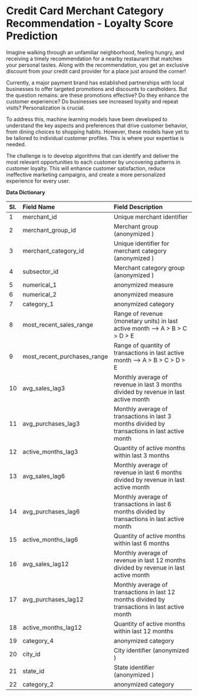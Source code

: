 # Credit Card Merchant Category Recommendation - Loyalty Score Prediction
Imagine walking through an unfamiliar neighborhood, feeling hungry, and receiving a timely recommendation for a nearby restaurant that matches your personal tastes. Along with the recommendation, you get an exclusive discount from your credit card provider for a place just around the corner!

Currently, a major payment brand has established partnerships with local businesses to offer targeted promotions and discounts to cardholders. But the question remains: are these promotions effective? Do they enhance the customer experience? Do businesses see increased loyalty and repeat visits? Personalization is crucial.

To address this, machine learning models have been developed to understand the key aspects and preferences that drive customer behavior, from dining choices to shopping habits. However, these models have yet to be tailored to individual customer profiles. This is where your expertise is needed.

The challenge is to develop algorithms that can identify and deliver the most relevant opportunities to each customer by uncovering patterns in customer loyalty. This will enhance customer satisfaction, reduce ineffective marketing campaigns, and create a more personalized experience for every user.


**Data Dictionary**

| Sl. | Field Name | Field Description |
| :- | :- | :- |
|1| merchant_id | Unique merchant identifier |
|2| merchant_group_id | Merchant group (anonymized ) |
|3| merchant_category_id | Unique identifier for merchant category (anonymized ) |
|4| subsector_id | Merchant category group (anonymized ) |
|5| numerical_1 | anonymized measure |
|6| numerical_2 | anonymized measure |
|7| category_1 | anonymized category |
|8| most_recent_sales_range | Range of revenue (monetary units) in last active month --> A > B > C > D > E |
|9| most_recent_purchases_range | Range of quantity of transactions in last active month --> A > B > C > D > E |
|10| avg_sales_lag3 | Monthly average of revenue in last 3 months divided by revenue in last active month |
|11| avg_purchases_lag3 | Monthly average of transactions in last 3 months divided by transactions in last active month |
|12| active_months_lag3 | Quantity of active months within last 3 months |
|13| avg_sales_lag6 | Monthly average of revenue in last 6 months divided by revenue in last active month |
|14| avg_purchases_lag6 | Monthly average of transactions in last 6 months divided by transactions in last active month |
|15| active_months_lag6 | Quantity of active months within last 6 months |
|16| avg_sales_lag12 | Monthly average of revenue in last 12 months divided by revenue in last active month |
|17| avg_purchases_lag12 | Monthly average of transactions in last 12 months divided by transactions in last active month |
|18| active_months_lag12 | Quantity of active months within last 12 months |
|19| category_4 | anonymized category |
|20| city_id | City identifier (anonymized ) |
|21| state_id | State identifier (anonymized ) |
|22| category_2 | anonymized category |